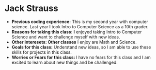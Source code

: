 # Jack Strauss
- **Previous coding experience:** This is my second year with computer science. Last year I took Intro to Computer Science as a 10th grader.
- **Reasons for taking this class:** I enjoyed taking Intro to Computer Science and want to challenge myself with new ideas.
- **Other interesets: Other classes** I enjoy are Math and Science.
- **Goals for this class:** Understand new ideas, so I am able to use these skills for projects in this class.
- **Worries or Fears for this class:** I have no fears for this class and I am excited to learn about new things and be challenged.
